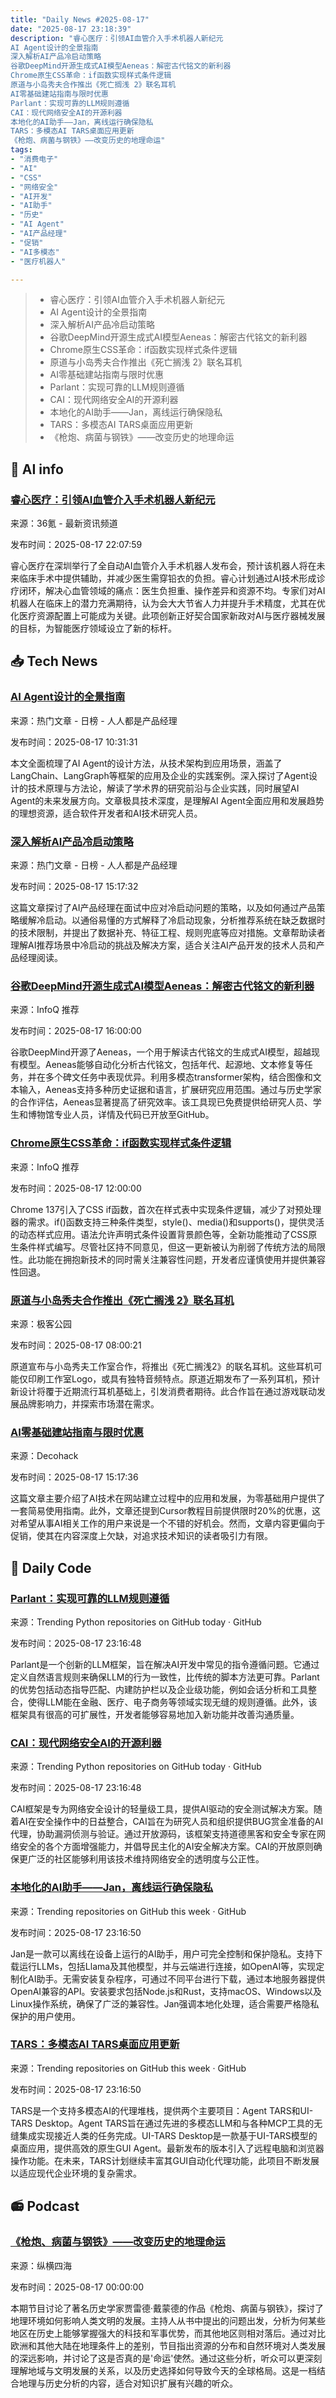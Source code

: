 ```yaml
---
title: "Daily News #2025-08-17"
date: "2025-08-17 23:18:39"
description: "睿心医疗：引领AI血管介入手术机器人新纪元
AI Agent设计的全景指南
深入解析AI产品冷启动策略
谷歌DeepMind开源生成式AI模型Aeneas：解密古代铭文的新利器
Chrome原生CSS革命：if函数实现样式条件逻辑
原道与小岛秀夫合作推出《死亡搁浅 2》联名耳机
AI零基础建站指南与限时优惠
Parlant：实现可靠的LLM规则遵循
CAI：现代网络安全AI的开源利器
本地化的AI助手——Jan，离线运行确保隐私
TARS：多模态AI TARS桌面应用更新
《枪炮、病菌与钢铁》——改变历史的地理命运"
tags: 
- "消费电子"
- "AI"
- "CSS"
- "网络安全"
- "AI开发"
- "AI助手"
- "历史"
- "AI Agent"
- "AI产品经理"
- "促销"
- "AI多模态"
- "医疗机器人"

---
```


> - 睿心医疗：引领AI血管介入手术机器人新纪元
> - AI Agent设计的全景指南
> - 深入解析AI产品冷启动策略
> - 谷歌DeepMind开源生成式AI模型Aeneas：解密古代铭文的新利器
> - Chrome原生CSS革命：if函数实现样式条件逻辑
> - 原道与小岛秀夫合作推出《死亡搁浅 2》联名耳机
> - AI零基础建站指南与限时优惠
> - Parlant：实现可靠的LLM规则遵循
> - CAI：现代网络安全AI的开源利器
> - 本地化的AI助手——Jan，离线运行确保隐私
> - TARS：多模态AI TARS桌面应用更新
> - 《枪炮、病菌与钢铁》——改变历史的地理命运

## 🤖 AI info

### [睿心医疗：引领AI血管介入手术机器人新纪元](https://www.36kr.com/p/3427001446927748)

来源：36氪 - 最新资讯频道

发布时间：2025-08-17 22:07:59

睿心医疗在深圳举行了全自动AI血管介入手术机器人发布会，预计该机器人将在未来临床手术中提供辅助，并减少医生需穿铅衣的负担。睿心计划通过AI技术形成诊疗闭环，解决心血管领域的痛点：医生负担重、操作差异和资源不均。专家们对AI机器人在临床上的潜力充满期待，认为会大大节省人力并提升手术精度，尤其在优化医疗资源配置上可能成为关键。此项创新正好契合国家新政对AI与医疗器械发展的目标，为智能医疗领域设立了新的标杆。

## 📥 Tech News

### [AI Agent设计的全景指南](https://www.woshipm.com/ai/6256256.html)

来源：热门文章 - 日榜 - 人人都是产品经理

发布时间：2025-08-17 10:31:31

本文全面梳理了AI Agent的设计方法，从技术架构到应用场景，涵盖了LangChain、LangGraph等框架的应用及企业的实践案例。深入探讨了Agent设计的技术原理与方法论，解读了学术界的研究前沿与企业实践，同时展望AI Agent的未来发展方向。文章极具技术深度，是理解AI Agent全面应用和发展趋势的理想资源，适合软件开发者和AI技术研究人员。

### [深入解析AI产品冷启动策略](https://www.woshipm.com/ai/6256569.html)

来源：热门文章 - 日榜 - 人人都是产品经理

发布时间：2025-08-17 15:17:32

这篇文章探讨了AI产品经理在面试中应对冷启动问题的策略，以及如何通过产品策略缓解冷启动。以通俗易懂的方式解释了冷启动现象，分析推荐系统在缺乏数据时的技术限制，并提出了数据补充、特征工程、规则兜底等应对措施。文章帮助读者理解AI推荐场景中冷启动的挑战及解决方案，适合关注AI产品开发的技术人员和产品经理阅读。

### [谷歌DeepMind开源生成式AI模型Aeneas：解密古代铭文的新利器](https://www.infoq.cn/article/ZxPzG5yeapHcqhoyoJN8)

来源：InfoQ 推荐

发布时间：2025-08-17 16:00:00

谷歌DeepMind开源了Aeneas，一个用于解读古代铭文的生成式AI模型，超越现有模型。Aeneas能够自动化分析古代铭文，包括年代、起源地、文本修复等任务，并在多个碑文任务中表现优异。利用多模态transformer架构，结合图像和文本输入，Aeneas支持多种历史证据和语言，扩展研究应用范围。通过与历史学家的合作评估，Aeneas显著提高了研究效率。该工具现已免费提供给研究人员、学生和博物馆专业人员，详情及代码已开放至GitHub。

### [Chrome原生CSS革命：if函数实现样式条件逻辑](https://www.infoq.cn/article/wjJOG7BtLGokgAeeS1dW)

来源：InfoQ 推荐

发布时间：2025-08-17 12:00:00

Chrome 137引入了CSS if函数，首次在样式表中实现条件逻辑，减少了对预处理器的需求。if()函数支持三种条件类型，style()、media()和supports()，提供灵活的动态样式应用。语法允许声明式条件设置背景颜色等，全新功能推动了CSS原生条件样式编写。尽管社区持不同意见，但这一更新被认为削弱了传统方法的局限性。此功能在拥抱新技术的同时需关注兼容性问题，开发者应谨慎使用并提供兼容性回退。

### [原道与小岛秀夫合作推出《死亡搁浅 2》联名耳机](http://www.geekpark.net/news/352696)

来源：极客公园

发布时间：2025-08-17 08:00:21

原道宣布与小岛秀夫工作室合作，将推出《死亡搁浅2》的联名耳机。这些耳机可能仅印刷工作室Logo，或具有独特音频特点。原道近期发布了一系列耳机，预计新设计将覆于近期流行耳机基础上，引发消费者期待。此合作旨在通过游戏联动发展品牌影响力，并探索市场潜在需求。

### [AI零基础建站指南与限时优惠](https://decohack.com/producthunt-daily-2025-08-17/)

来源：Decohack

发布时间：2025-08-17 15:17:36

这篇文章主要介绍了AI技术在网站建立过程中的应用和发展，为零基础用户提供了一套简易使用指南。此外，文章还提到Cursor教程目前提供限时20%的优惠，这对希望从事AI相关工作的用户来说是一个不错的好机会。然而，文章内容更偏向于促销，使其在内容深度上欠缺，对追求技术知识的读者吸引力有限。

## 💾 Daily Code

### [Parlant：实现可靠的LLM规则遵循](https://github.com/emcie-co/parlant)

来源：Trending Python repositories on GitHub today · GitHub

发布时间：2025-08-17 23:16:48

Parlant是一个创新的LLM框架，旨在解决AI开发中常见的指令遵循问题。它通过定义自然语言规则来确保LLM的行为一致性，比传统的脚本方法更可靠。Parlant的优势包括动态指导匹配、内建防护栏以及企业级功能，例如会话分析和工具整合，使得LLM能在金融、医疗、电子商务等领域实现无缝的规则遵循。此外，该框架具有很高的可扩展性，开发者能够容易地加入新功能并改善沟通质量。

### [CAI：现代网络安全AI的开源利器](https://github.com/aliasrobotics/cai)

来源：Trending Python repositories on GitHub today · GitHub

发布时间：2025-08-17 23:16:48

CAI框架是专为网络安全设计的轻量级工具，提供AI驱动的安全测试解决方案。随着AI在安全操作中的日益整合，CAI旨在为研究人员和组织提供BUG赏金准备的AI代理，协助漏洞侦测与验证。通过开放源码，该框架支持道德黑客和安全专家在网络安全的各个方面增强能力，并倡导民主化的AI安全解决方案。CAI的开放原则确保更广泛的社区能够利用该技术维持网络安全的透明度与公正性。

### [本地化的AI助手——Jan，离线运行确保隐私](https://github.com/menloresearch/jan)

来源：Trending repositories on GitHub this week · GitHub

发布时间：2025-08-17 23:16:50

Jan是一款可以离线在设备上运行的AI助手，用户可完全控制和保护隐私。支持下载运行LLMs，包括Llama及其他模型，并与云端进行连接，如OpenAI等，实现定制化AI助手。无需安装复杂程序，可通过不同平台进行下载，通过本地服务器提供OpenAI兼容的API。安装要求包括Node.js和Rust，支持macOS、Windows以及Linux操作系统，确保了广泛的兼容性。Jan强调本地化处理，适合需要严格隐私保护的用户使用。

### [TARS：多模态AI TARS桌面应用更新](https://github.com/bytedance/UI-TARS-desktop)

来源：Trending repositories on GitHub this week · GitHub

发布时间：2025-08-17 23:16:50

TARS是一个支持多模态AI的代理堆栈，提供两个主要项目：Agent TARS和UI-TARS Desktop。Agent TARS旨在通过先进的多模态LLM和与各种MCP工具的无缝集成实现接近人类的任务完成。UI-TARS Desktop是一款基于UI-TARS模型的桌面应用，提供高效的原生GUI Agent。最新发布的版本引入了远程电脑和浏览器操作功能。在未来，TARS计划继续丰富其GUI自动化代理功能，此项目不断发展以适应现代企业环境的复杂需求。

## 📻 Podcast

### [《枪炮、病菌与钢铁》——改变历史的地理命运](https://www.xiaoyuzhoufm.com/episode/689dbb17759c1ff652eb6795)

来源：纵横四海

发布时间：2025-08-17 00:00:00

本期节目讨论了著名历史学家贾雷德·戴蒙德的作品《枪炮、病菌与钢铁》，探讨了地理环境如何影响人类文明的发展。主持人从书中提出的问题出发，分析为何某些地区在历史上能够掌握强大的科技和军事优势，而其他地区则相对落后。通过对比欧洲和其他大陆在地理条件上的差别，节目指出资源的分布和自然环境对人类发展的深远影响，并讨论了这是否真的是'命运'使然。通过这些分析，听众可以更深刻理解地域与文明发展的关系，以及历史选择如何导致今天的全球格局。这是一档结合地理与历史分析的内容，适合对知识扩展有兴趣的听众。
